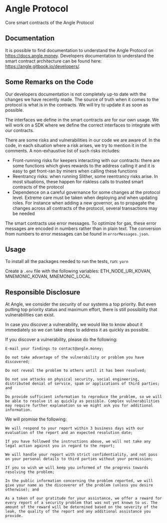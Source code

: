 # Angle Protocol

Core smart contracts of the Angle Protocol

## Documentation

It is possible to find documentation to understand the Angle Protocol on https://docs.angle.money.
Developers documentation to understand the smart contract architecture can be found here: https://angle.gitbook.io/developers/.

## Some Remarks on the Code

Our developers documentation is not completely up-to date with the changes we have recently made. The source of truth when it comes to the protocol is what is in the contracts. We will try to update it as soon as possible.

The interfaces we define in the smart contracts are for our own usage. We will work on a SDK where we define the correct interfaces to integrate with our contracts.

There are some risks and vulnerabilities in our code we are aware of. In the code, in each situation where a risk arises, we try to mention it in the comments. A non-exhaustive list of such risks includes:

- Front-running risks for keepers interacting with our contracts: there are some functions which gives rewards to the address calling it and it is easy to get front-ran by miners when calling these functions
- Reentrancy risks: when running Slither, some reentrancy risks arise. In most situations, these happen for riskless calls to trusted smart contracts of the protocol
- Dependence on a careful governance for some changes at the protocol level. Extreme care must be taken when deploying and when updating roles. For instance when adding a new governor, as to propagate the changes across all contracts of the protocol, several transactions may be needed

The smart contracts use error messages. To optimize for gas, these error messages are encoded in numbers rather than in plain text. The conversion from numbers to error messages can be found in `errorMessages.json`.

## Usage

To install all the packages needed to run the tests, run:
`yarn`

Create a  `.env` file with the following variables:
ETH_NODE_URI_KOVAN, MNEMONIC_KOVAN, MNEMONIC_LOCAL

## Responsible Disclosure

At Angle, we consider the security of our systems a top priority. But even putting top priority status and maximum effort, there is still possibility that vulnerabilities can exist.

In case you discover a vulnerability, we would like to know about it immediately so we can take steps to address it as quickly as possible.

If you discover a vulnerability, please do the following:

    E-mail your findings to contact@angle.money;

    Do not take advantage of the vulnerability or problem you have discovered;

    Do not reveal the problem to others until it has been resolved;

    Do not use attacks on physical security, social engineering, distributed denial of service, spam or applications of third parties; and

    Do provide sufficient information to reproduce the problem, so we will be able to resolve it as quickly as possible. Complex vulnerabilities may require further explanation so we might ask you for additional information.

We will promise the following:

    We will respond to your report within 3 business days with our evaluation of the report and an expected resolution date;

    If you have followed the instructions above, we will not take any legal action against you in regard to the report;

    We will handle your report with strict confidentiality, and not pass on your personal details to third parties without your permission;

    If you so wish we will keep you informed of the progress towards resolving the problem;

    In the public information concerning the problem reported, we will give your name as the discoverer of the problem (unless you desire otherwise); and

    As a token of our gratitude for your assistance, we offer a reward for every report of a security problem that was not yet known to us. The amount of the reward will be determined based on the severity of the leak, the quality of the report and any additional assistance you provide.
